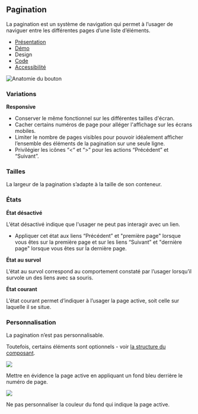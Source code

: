 
## Pagination

La pagination est un système de navigation qui permet à l’usager de naviguer entre les différentes pages d’une liste d’éléments.


- [Présentation](../index.md)
- [Démo](../demo/index.md)
- Design
- [Code](../code/index.md)
- [Accessibilité](../accessibility/index.md)



![Anatomie du bouton](../_asset/anatomy/anatomy-1.png)







### Variations

**Responsive**


- Conserver le même fonctionnel sur les différentes tailles d'écran.
- Cacher certains numéros de page pour alléger l'affichage sur les écrans mobiles.
- Limiter le nombre de pages visibles pour pouvoir idéalement afficher l’ensemble des éléments de la pagination sur une seule ligne.
- Privilégier les icônes “<“ et “>” pour les actions “Précédent” et “Suivant”.

### Tailles

La largeur de la pagination s’adapte à la taille de son conteneur.

### États

**État désactivé**

L’état désactivé indique que l'usager ne peut pas interagir avec un lien.


- Appliquer cet état aux liens “Précédent” et "première page" lorsque vous êtes sur la première page et sur les liens “Suivant” et "dernière page" lorsque vous êtes sur la dernière page.

**État au survol**

L’état au survol correspond au comportement constaté par l’usager lorsqu’il survole un des liens avec sa souris.

**État courant**

L’état courant permet d’indiquer à l’usager la page active, soit celle sur laquelle il se situe.


### Personnalisation

La pagination n’est pas personnalisable.

Toutefois, certains éléments sont optionnels - voir [la structure du composant](#pagination).



![](./assets/_asset/custom/do-1.png)

Mettre en évidence la page active en appliquant un fond bleu derrière le numéro de page.



![](./assets/_asset/custom/dont-1.png)

Ne pas personnaliser la couleur du fond qui indique la page active.


